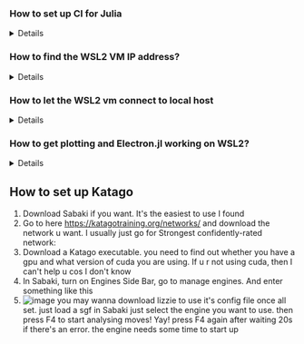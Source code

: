 ### How to set up CI for Julia

<details>
From @oxinabox

The TravisCI docs are basically correct
These three steps: https://docs.travis-ci.com/user/tutorial/#to-get-started-with-travis-ci-using-github
but not using the ruby example.

TravisCI’s specific stuff is in https://docs.travis-ci.com/user/languages/julia/
though rather than the extremely minimal `.travis.yml` from that most people use something like
https://github.com/JuliaLang/Example.jl/blob/master/.travis.yml
But if you don’t have docs and don’t want coverage then just the stuff from the Travis docs are fine
i.e.
```yaml
language: julia
os:
  - osx
  - linux
julia:
  - 1.0  # LTS
  - 1  # Stable
  - nightly
```
</details>

### How to find the WSL2 VM IP address?
<details>
  
`ip addr | grep eth0` then look for value under `inet`

See https://docs.microsoft.com/en-us/windows/wsl/compare-versions
</details>

### How to let the WSL2 vm connect to local host
<details>
  
**To add**
`netsh interface portproxy add v4tov4 listenport=8081 listenaddress=0.0.0.0 connectport=8081 connectaddress=172.27.216.79`

**to delete**
`netsh interface portproxy add v4tov4 listenport=8081 listenaddress=0.0.0.0 connectport=8081 connectaddress=172.27.216.79`
</details>

### How to get plotting and Electron.jl working on WSL2?
<details>

Check this https://github.com/microsoft/WSL/issues/2855

It says
```
WSL runs OpenGL alright, but it is not a supported scenario. You didn't follow the issue template, but in general from a clean Ubuntu install from the store do:

$ sudo apt install ubuntu-desktop mesa-utils
$ export DISPLAY=localhost:0
$ glxgears
On the Windows side, install VcXsrv, choose multiple windows, display 0, start no client, disable native opengl (sic). The hang out for this stuff is generally #637, but if you have a specific scenario I'll hold this open for a bit. It might be your scenario works. It might not.
```
</details>


## How to set up Katago

1. Download Sabaki if you want. It's the easiest to use I found
2. Go to here https://katagotraining.org/networks/ and download the network u want. I usually just go for Strongest confidently-rated network:
3. Download a Katago executable. you need to find out whether you have a gpu and what version of cuda you are using. If u r not using cuda, then I can't help u cos I don't know
4. In Sabaki, turn on Engines Side Bar, go to manage engines. And enter something like this
5. ![image](https://user-images.githubusercontent.com/4497189/117558684-c4648c80-b0c2-11eb-982d-040426b21c0e.png)
you may wanna download lizzie to use it's config file
once all set. just load a sgf in Sabaki just select the engine you want to use. then press F4 to start analysing moves! Yay!
press F4 again after waiting 20s if there's an error. the engine needs some time to start up

